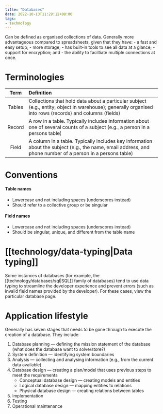 ```yaml
---
title: "Databases"
date: 2022-10-13T11:29:12+08:00
tags:
- technology
---
```


Can be defined as organised collections of data. Generally more advantageous compared to spreadsheets, given that they have:
	- a fast and easy setup;
	- more storage;
	- has built-in tools to see all data at a glance;
	- support for encryption; and
	- the ability to faciltiate multiple connections at once.

# Terminologies

| Term | Definition |
|:-:|:-|
| Tables | Collections that hold data about a particular subject (e.g., entity, object in warehouse); generally organised into rows (records) and columns (fields) |
| Record | A row in a table. Typically includes information about one of several counts of a subject (e.g., a person in a persons table) |
| Field | A column in a table. Typically includes key information about the subject (e.g., the name, email address, and phone number of a person in a persons table) |

# Conventions
#### Table names
- Lowercase and not including spaces (underscores instead)
- Should refer to a collective group or be singular

#### Field names
- Lowercase and not including spaces (underscores instead)
- Should be singular, unique, and different from the table name

# [[technology/data-typing|Data typing]]
Some instances of databases (for example, the [[technology/databases/sql|SQL]] family of databases) tend to use data typing to streamline the developer experience and prevent errors (such as invalid field names provided by the developer). For these cases, view the particular database page.

# Application lifestyle

Generally has seven stages that needs to be gone through to execute the creation of a database. They include:

1. Database planning — defining the mission statement of the database (what does the database want to solve/store?)
2. System definition — identifying system boundaries
3. Analysis — collecting and analysing information (e.g., from the current data available)
4. Database design — creating a plan/model that uses previous steps to meet the requirements
	- Conceptual database design — creating models and entities
	- Logical database design — mapping entities to relations
	- Physical database design — creating relations between tables
5. Implementation
6. Testing
7. Operational maintenance
